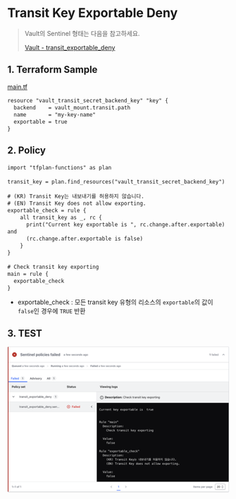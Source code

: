 # Transit Key Exportable Deny

> Vault의 Sentinel 형태는 다음을 참고하세요.
>
> [Vault - transit_exportable_deny](https://github.com/Great-Stone/policy-library-vault-transit-exportable-deny/blob/main/docs/policies/transit_exportable_deny.md)

## 1. Terraform Sample

[main.tf](https://github.com/Great-Stone/policy-library-vault-transit-exportable-deny/blob/main/policies/terraform/main.tf)

```hcl
resource "vault_transit_secret_backend_key" "key" {
  backend    = vault_mount.transit.path
  name       = "my-key-name"
  exportable = true
}
```

## 2. Policy

```hcl
import "tfplan-functions" as plan

transit_key = plan.find_resources("vault_transit_secret_backend_key")

# (KR) Transit Key는 내보내기를 허용하지 않습니다.
# (EN) Transit Key does not allow exporting.
exportable_check = rule {
    all transit_key as _, rc {
      print("Current key exportable is ", rc.change.after.exportable) and
      (rc.change.after.exportable is false)
    }
}

# Check transit key exporting
main = rule {
  exportable_check
}
```

- exportable_check : 모든 transit key 유형의 리소스의 `exportable`의 값이 `false`인 경우에 `TRUE` 반환

## 3. TEST

![](https://github.com/Great-Stone/policy-library-vault-transit-exportable-deny/blob/main/images/vault-transit-exportable-check.png)